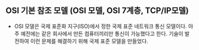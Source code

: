 ## OSI 기본 참조 모델 (OSI 모델, OSI 7계층, TCP/IP모델)

- OSI 모델은 국제 표준화 지구(ISO)에서 정한 국제 표준 네트워크 통신 모델이다.
아주 예전에는 같은 회사에서 만든 컴퓨터끼리만 통신이 가능했다고 한다. 기술이 발전하여 이런 문제를 해결하기
위해 국제 표준 모델을 만들었다.
